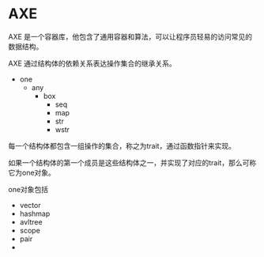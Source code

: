 # AXE #

AXE 是一个容器库，他包含了通用容器和算法，可以让程序员轻易的访问常见的数据结构。

AXE 通过结构体的依赖关系表达操作集合的继承关系。

* one
  * any
    * box
      * seq
      * map
      * str
      * wstr

每一个结构体都包含一组操作的集合，称之为trait，通过函数指针来实现。

如果一个结构体的第一个成员是这些结构体之一，并实现了对应的trait，那么可称它为one对象。

one对象包括

* vector
* hashmap
* avltree
* scope
* pair
* 


